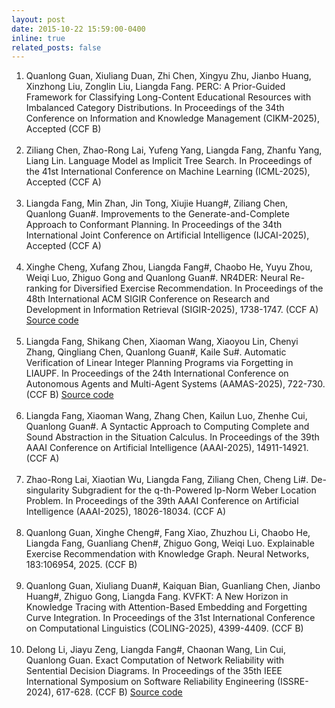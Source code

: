 ```yaml
---
layout: post
date: 2015-10-22 15:59:00-0400
inline: true
related_posts: false
---
```


1. Quanlong Guan, Xiuliang Duan, Zhi Chen, Xingyu Zhu, Jianbo Huang, Xinzhong Liu, Zonglin Liu, Liangda Fang. PERC: A Prior-Guided Framework for Classifying Long-Content Educational Resources with Imbalanced Category Distributions. In Proceedings of the 34th Conference on Information and Knowledge Management (CIKM-2025), Accepted (CCF B)
<br><br> 
2. Ziliang Chen, Zhao-Rong Lai, Yufeng Yang, Liangda Fang, Zhanfu Yang, Liang Lin. Language Model as Implicit Tree Search. In Proceedings of the 41st International Conference on Machine Learning (ICML-2025), Accepted (CCF A)
<br><br>
3. Liangda Fang, Min Zhan, Jin Tong, Xiujie Huang#, Ziliang Chen, Quanlong Guan#. Improvements to the Generate-and-Complete Approach to Conformant Planning. In Proceedings of the 34th International Joint Conference on Artificial Intelligence (IJCAI-2025), Accepted (CCF A)
<br><br>
4. Xinghe Cheng, Xufang Zhou, Liangda Fang#, Chaobo He, Yuyu Zhou, Weiqi Luo, Zhiguo Gong and Quanlong Guan#. NR4DER: Neural Re-ranking for Diversified Exercise Recommendation. In Proceedings of the 48th International ACM SIGIR Conference on Research and Development in Information Retrieval (SIGIR-2025), 1738-1747. (CCF A) [Source code]("https://github.com/chanllon/NR4DER.Exercise-Recommendation")
<br><br>
5. Liangda Fang, Shikang Chen, Xiaoman Wang, Xiaoyou Lin, Chenyi Zhang, Qingliang Chen, Quanlong Guan#, Kaile Su#. Automatic Verification of Linear Integer Planning Programs via Forgetting in LIAUPF. In Proceedings of the 24th International Conference on Autonomous Agents and Multi-Agent Systems (AAMAS-2025), 722-730. (CCF B) [Source code]("https://github.com/oldg00se/GLINP")
<br><br>
6. Liangda Fang, Xiaoman Wang, Zhang Chen, Kailun Luo, Zhenhe Cui, Quanlong Guan#. A Syntactic Approach to Computing Complete and Sound Abstraction in the Situation Calculus. In Proceedings of the 39th AAAI Conference on Artificial Intelligence (AAAI-2025), 14911-14921. (CCF A)
<br><br>
7. Zhao-Rong Lai, Xiaotian Wu, Liangda Fang, Ziliang Chen, Cheng Li#. De-singularity Subgradient for the q-th-Powered lp-Norm Weber Location Problem. In Proceedings of the 39th AAAI Conference on Artificial Intelligence (AAAI-2025), 18026-18034. (CCF A)
<br><br>
8. Quanlong Guan, Xinghe Cheng#, Fang Xiao, Zhuzhou Li, Chaobo He, Liangda Fang, Guanliang Chen#, Zhiguo Gong, Weiqi Luo. Explainable Exercise Recommendation with Knowledge Graph. Neural Networks, 183:106954, 2025. (CCF B)
<br><br>
9. Quanlong Guan, Xiuliang Duan#, Kaiquan Bian, Guanliang Chen, Jianbo Huang#, Zhiguo Gong, Liangda Fang. KVFKT: A New Horizon in Knowledge Tracing with Attention-Based Embedding and Forgetting Curve Integration. In Proceedings of the 31st International Conference on Computational Linguistics (COLING-2025), 4399-4409. (CCF B)
<br><br>
10. Delong Li, Jiayu Zeng, Liangda Fang#, Chaonan Wang, Lin Cui, Quanlong Guan. Exact Computation of Network Reliability with Sentential Decision Diagrams. In Proceedings of the 35th IEEE International Symposium on Software Reliability Engineering (ISSRE-2024), 617-628. (CCF B) [Source code]("https://github.com/addfish666/sdd-based-network-reliability")